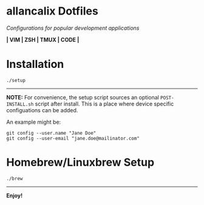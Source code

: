 # allancalix Dotfiles
_Configurations for popular development applications_

__| VIM | ZSH | TMUX | CODE |__

# Installation
```
./setup
```

---

**NOTE:**
For convenience, the setup script sources an optional `POST-INSTALL.sh` script after install. This is a place where device specific configuations can be added.

An example might be:
```
git config --user.name "Jane Doe"
git config --user-email "jane.doe@mailinator.com"
```

# Homebrew/Linuxbrew Setup
```
./brew
```

------
__Enjoy!__
